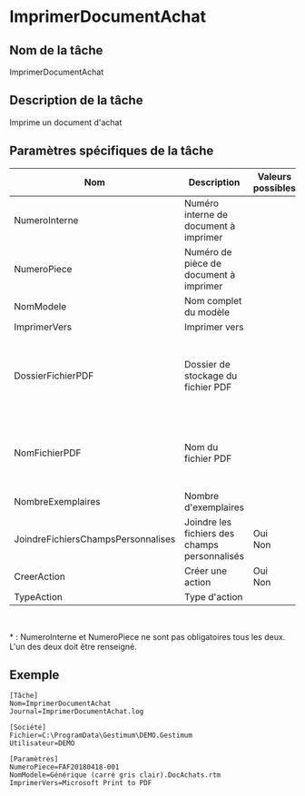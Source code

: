 # ImprimerDocumentAchat

## Nom de la tâche


ImprimerDocumentAchat


## Description de la tâche


Imprime un document d'achat


## Paramètres spécifiques de la tâche










| Nom | Description | Valeurs possibles | Présence | Valeur par défaut |
|---|---|---|---|---|
| NumeroInterne | Numéro interne de document à imprimer |   | Obligatoire \* |   |
| NumeroPiece | Numéro de pièce de document à imprimer |   | Obligatoire \* |   |
| NomModele | Nom complet du modèle |   | Obligatoire |   |
| ImprimerVers | Imprimer vers |   | Obligatoire |   |
| DossierFichierPDF | Dossier de stockage du fichier PDF |   | Facultatif | Dossier des fichiers temporaires paramétré dans les préférences utilisateur |
| NomFichierPDF | Nom du fichier PDF |   | Facultatif | Numéro de pièce ou numéro interne passé en paramètre |
| NombreExemplaires | Nombre d'exemplaires |   | Facultatif | 1 |
| JoindreFichiersChampsPersonnalises | Joindre les fichiers des champs personnalisés | Oui <br>Non | Facultatif | Non |
| CreerAction | Créer une action | Oui <br>Non | Facultatif | Non |
| TypeAction | Type d'action |   | Facultatif |   |


 


\* : NumeroInterne et NumeroPiece ne sont pas obligatoires tous les deux. L'un des deux doit être renseigné.


## Exemple

````
[Tâche]
Nom=ImprimerDocumentAchat
Journal=ImprimerDocumentAchat.log

[Société]
Fichier=C:\ProgramData\Gestimum\DEMO.Gestimum
Utilisateur=DEMO

[Paramètres]
NumeroPiece=FAF20180418-001
NomModele=Générique (carré gris clair).DocAchats.rtm
ImprimerVers=Microsoft Print to PDF
````